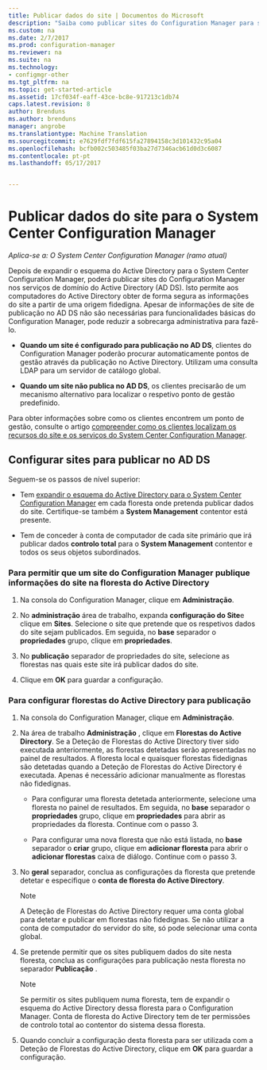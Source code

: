 ```yaml
---
title: Publicar dados do site | Documentos do Microsoft
description: "Saiba como publicar sites do Configuration Manager para serviços de domínio do Active Directory."
ms.custom: na
ms.date: 2/7/2017
ms.prod: configuration-manager
ms.reviewer: na
ms.suite: na
ms.technology:
- configmgr-other
ms.tgt_pltfrm: na
ms.topic: get-started-article
ms.assetid: 17cf034f-eaff-43ce-bc8e-917213c1db74
caps.latest.revision: 8
author: Brenduns
ms.author: brenduns
manager: angrobe
ms.translationtype: Machine Translation
ms.sourcegitcommit: e7629fdf7fdf615fa27894158c3d101432c95a04
ms.openlocfilehash: bcfb002c503485f03ba27d7346acb61d0d3c6087
ms.contentlocale: pt-pt
ms.lasthandoff: 05/17/2017


---
```

# <a name="publish-site-data-for-system-center-configuration-manager"></a>Publicar dados do site para o System Center Configuration Manager

*Aplica-se a: O System Center Configuration Manager (ramo atual)*

Depois de expandir o esquema do Active Directory para o System Center Configuration Manager, poderá publicar sites do Configuration Manager nos serviços de domínio do Active Directory (AD DS). Isto permite aos computadores do Active Directory obter de forma segura as informações do site a partir de uma origem fidedigna. Apesar de informações de site de publicação no AD DS não são necessárias para funcionalidades básicas do Configuration Manager, pode reduzir a sobrecarga administrativa para fazê-lo.  

-   **Quando um site é configurado para publicação no AD DS**, clientes do Configuration Manager poderão procurar automaticamente pontos de gestão através da publicação no Active Directory. Utilizam uma consulta LDAP para um servidor de catálogo global.  

-   **Quando um site não publica no AD DS**, os clientes precisarão de um mecanismo alternativo para localizar o respetivo ponto de gestão predefinido.  

Para obter informações sobre como os clientes encontrem um ponto de gestão, consulte o artigo [compreender como os clientes localizam os recursos do site e os serviços do System Center Configuration Manager](../../../../core/plan-design/hierarchy/understand-how-clients-find-site-resources-and-services.md).  

## <a name="configure-sites-to-publish-to-ad-ds"></a>Configurar sites para publicar no AD DS  
 Seguem-se os passos de nível superior:  

-   Tem [expandir o esquema do Active Directory para o System Center Configuration Manager](../../../../core/plan-design/network/extend-the-active-directory-schema.md) em cada floresta onde pretenda publicar dados do site. Certifique-se também a **System Management** contentor está presente.  

-   Tem de conceder à conta de computador de cada site primário que irá publicar dados **controlo total** para o **System Management** contentor e todos os seus objetos subordinados.  

### <a name="to-enable-a-configuration-manager-site-to-publish-site-information-to-active-directory-forest"></a>Para permitir que um site do Configuration Manager publique informações do site na floresta do Active Directory

1.  Na consola do Configuration Manager, clique em **Administração**.  

2.  No **administração** área de trabalho, expanda **configuração do Site**e clique em **Sites**. Selecione o site que pretende que os respetivos dados do site sejam publicados. Em seguida, no **base** separador o **propriedades** grupo, clique em **propriedades**.  

3.  No **publicação** separador de propriedades do site, selecione as florestas nas quais este site irá publicar dados do site.  

4.  Clique em **OK** para guardar a configuração.  

### <a name="to-set-up-active-directory-forests-for-publishing"></a>Para configurar florestas do Active Directory para publicação  

1.  Na consola do Configuration Manager, clique em **Administração**.  

2.  Na área de trabalho **Administração** , clique em **Florestas do Active Directory**. Se a Deteção de Florestas do Active Directory tiver sido executada anteriormente, as florestas detetadas serão apresentadas no painel de resultados. A floresta local e quaisquer florestas fidedignas são detetadas quando a Deteção de Florestas do Active Directory é executada. Apenas é necessário adicionar manualmente as florestas não fidedignas.  

    -   Para configurar uma floresta detetada anteriormente, selecione uma floresta no painel de resultados. Em seguida, no **base** separador o **propriedades** grupo, clique em **propriedades** para abrir as propriedades da floresta. Continue com o passo 3.  

    -   Para configurar uma nova floresta que não está listada, no **base** separador o **criar** grupo, clique em **adicionar floresta** para abrir o **adicionar florestas** caixa de diálogo. Continue com o passo 3.  

3.  No **geral** separador, conclua as configurações da floresta que pretende detetar e especifique o **conta de floresta do Active Directory**.  

    > [!NOTE]  
    >  A Deteção de Florestas do Active Directory requer uma conta global para detetar e publicar em florestas não fidedignas. Se não utilizar a conta de computador do servidor do site, só pode selecionar uma conta global.  

4.  Se pretende permitir que os sites publiquem dados do site nesta floresta, conclua as configurações para publicação nesta floresta no separador **Publicação** .  

    > [!NOTE]  
    >  Se permitir os sites publiquem numa floresta, tem de expandir o esquema do Active Directory dessa floresta para o Configuration Manager. Conta de floresta do Active Directory tem de ter permissões de controlo total ao contentor do sistema dessa floresta.  

5.  Quando concluir a configuração desta floresta para ser utilizada com a Deteção de Florestas do Active Directory, clique em **OK** para guardar a configuração.  

